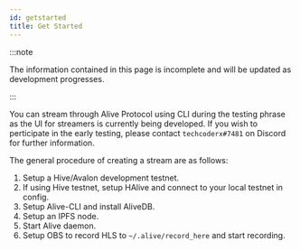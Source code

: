 ```yaml
---
id: getstarted
title: Get Started
---
```


:::note

The information contained in this page is incomplete and will be updated as development progresses.

:::

You can stream through Alive Protocol using CLI during the testing phrase as the UI for streamers is currently being developed. If you wish to perticipate in the early testing, please contact `techcoderx#7481` on Discord for further information.

The general procedure of creating a stream are as follows:

1. Setup a Hive/Avalon development testnet.
2. If using Hive testnet, setup HAlive and connect to your local testnet in config.
3. Setup Alive-CLI and install AliveDB.
4. Setup an IPFS node.
5. Start Alive daemon.
6. Setup OBS to record HLS to `~/.alive/record_here` and start recording.